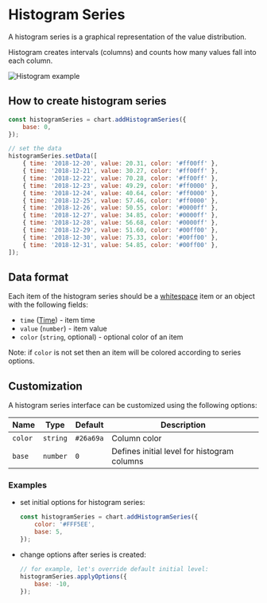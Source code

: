 # Histogram Series

A histogram series is a graphical representation of the value distribution.

Histogram creates intervals (columns) and counts how many values fall into each column.

![Histogram example](/img/histogram-series.png "Histogram chart example")

## How to create histogram series

```js
const histogramSeries = chart.addHistogramSeries({
    base: 0,
});

// set the data
histogramSeries.setData([
    { time: '2018-12-20', value: 20.31, color: '#ff00ff' },
    { time: '2018-12-21', value: 30.27, color: '#ff00ff' },
    { time: '2018-12-22', value: 70.28, color: '#ff00ff' },
    { time: '2018-12-23', value: 49.29, color: '#ff0000' },
    { time: '2018-12-24', value: 40.64, color: '#ff0000' },
    { time: '2018-12-25', value: 57.46, color: '#ff0000' },
    { time: '2018-12-26', value: 50.55, color: '#0000ff' },
    { time: '2018-12-27', value: 34.85, color: '#0000ff' },
    { time: '2018-12-28', value: 56.68, color: '#0000ff' },
    { time: '2018-12-29', value: 51.60, color: '#00ff00' },
    { time: '2018-12-30', value: 75.33, color: '#00ff00' },
    { time: '2018-12-31', value: 54.85, color: '#00ff00' },
]);
```

## Data format

Each item of the histogram series should be a [whitespace](../data/whitespace-data.md) item or an object with the following fields:

- `time` ([Time](/api/#time)) - item time
- `value` (`number`) - item value
- `color` (`string`, optional) - optional color of an item

Note: if `color` is not set then an item will be colored according to series options.

## Customization

A histogram series interface can be customized using the following options:

|Name|Type|Default|Description|
|----|----|-------|-|
|`color`|`string`|`#26a69a`|Column color|
|`base`|`number`|`0`|Defines initial level for histogram columns|

### Examples

- set initial options for histogram series:

    ```js
    const histogramSeries = chart.addHistogramSeries({
        color: '#FFF5EE',
        base: 5,
    });
    ```

- change options after series is created:

    ```js
    // for example, let's override default initial level:
    histogramSeries.applyOptions({
        base: -10,
    });
    ```
